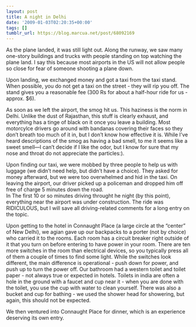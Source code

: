 ```yaml
---
layout: post
title: A night in Delhi
date: '2009-01-03T02:20:35+00:00'
tags: []
tumblr_url: https://blog.marcua.net/post/68092169
---
```

As the plane landed, it was still light out. Along the runway, we saw many one-story buildings and trucks with people standing on top watching the plane land. I say this because most airports in the US will not allow people so close for fear of someone shooting a plane down.

Upon landing, we exchanged money and got a taxi from the taxi stand. When possible, you do not get a taxi on the street - they will rip you off. The stand gives you a reasonable fee (300 Rs for about a half-hour ride for us - approx. $6).

As soon as we left the airport, the smog hit us. This haziness is the norm in Delhi. Unlike the dust of Rajasthan, this stuff is clearly exhaust, and everything has a tinge of black on it once you leave a building. Most motorcylce drivers go around with bandanas covering their faces so they don’t breath too much of it in, but I don’t know how effective it is. While I’ve heard descriptions of the smog as having a bad smell, to me it seems like a sweet smell—I can’t decide if I like the odor, but I know for sure that my nose and throat do not appreciate the particles:).

Upon finding our taxi, we were mobbed by three people to help us with luggage (we didn’t need help, but didn’t have a choice). They asked for money afterward, but we were too overwhelmed and hid in the taxi. On leaving the airport, our driver picked up a policeman and dropped him off free of charge 5 minutes down the road.  
In The first 10 or so minutes driving throught he night (by this point), everything near the airport was under construction. The ride was RIDICULOUS, but I will save all driving-related comments for a long entry on the topic.

Upon getting to the hotel in Connaught Place (a large circle at the “center” of New Delhi), we agian gave up our backpacks to a porter (not by choice) who carried it to the rooms. Each room has a circuit breaker right outside of it that you turn on before entering to have power in your room. There are ten more switches in the room than electrical devices, so you typically press all of them a couple of times to find some light. While the switches look different, the main difference is operational - push down for power, and push up to turn the power off. Our bathroom had a western toilet and toilet paper - not always true or expected in hotels. Toilets in india are often a hole in the ground with a faucet and cup near it - when you are done with the toilet, you use the cup with water to clean yourself. There was also a bucket and cup for bathing - we used the shower head for showering, but again, this should not be expected.

We then ventured into Connaught Place for dinner, which is an experience deserving its own entry.

